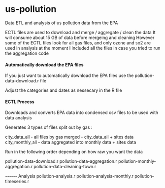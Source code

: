 # us-pollution
Data ETL and analysis of us pollution data from the EPA

ECTL files are used to download and merge / aggregate / clean the data
It will consume about 15 GB of data before mergeing and cleaning
However some of the ECTL files look for all gas files, and only ozone and so2 are used in analysis at the moment
I included all the files in case you tried to run the aggregation code


<h4>Automatically download the EPA files</h4>
<p>If you just want to automatically download the EPA files use the pollution-data-download.r file</p>
<p>Adjust the categories and dates as nessecary in the R file</p>


<h4>ECTL Process</h4>

<p>Downloads and converts EPA data into condensed csv files to be used with data analysis</p>

Generates 3 types of files split out by gas :

city_data_all - all files by gas
merged - city_data_all + sites data
city_monthly_all - data aggregated into monthly data + sites data


 Run in the following order depending on how raw you want the data

 pollution-data-download.r
 pollution-data-aggregation.r
 pollution-monthly-aggregation.r
 pollution-data-cleaning-town.r

 

 ------ Analysis 
 pollution-analysis.r
 pollution-analysis-monthly.r
 pollution-timeseries.r
